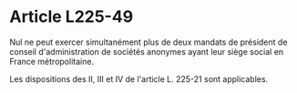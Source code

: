 # Article L225-49

Nul ne peut exercer simultanément plus de deux mandats de président de conseil d'administration de sociétés anonymes ayant leur siège social en France métropolitaine.

Les dispositions des II, III et IV de l'article L. 225-21 sont applicables.
